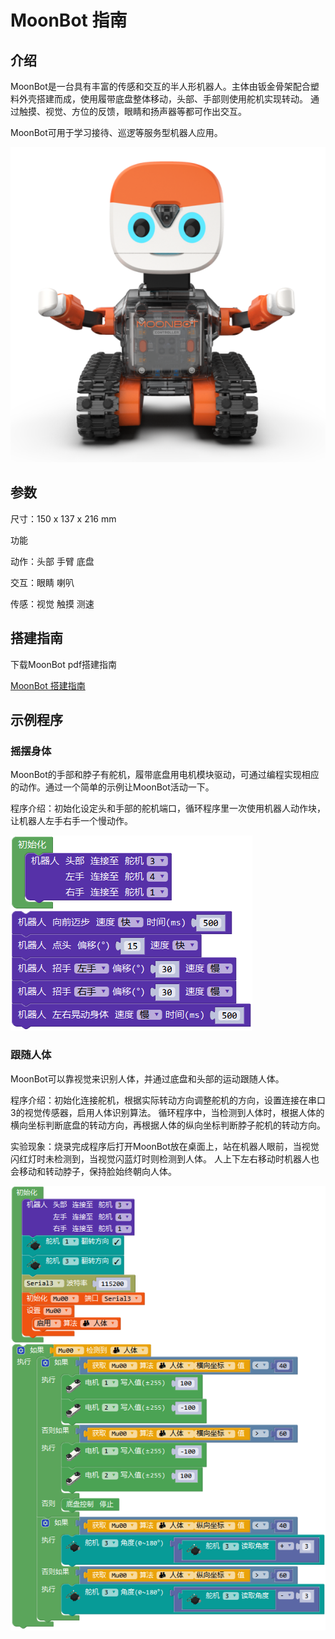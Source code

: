 # MoonBot 指南

## 介绍

MoonBot是一台具有丰富的传感和交互的半人形机器人。主体由钣金骨架配合塑料外壳搭建而成，使用履带底盘整体移动，头部、手部则使用舵机实现转动。
通过触摸、视觉、方位的反馈，眼睛和扬声器等都可作出交互。

MoonBot可用于学习接待、巡逻等服务型机器人应用。

![](./images/render_MoonBot.png)

## 参数

尺寸：150 x 137 x 216 mm

功能

动作：头部 手臂 底盘

交互：眼睛 喇叭

传感：视觉 触摸 测速

## 搭建指南

下载MoonBot pdf搭建指南

[MoonBot 搭建指南](https://github.com/mu-opensource/Morpx-docs/raw/master/MoonBot/MoonBot_Structure/docs/MoonBot_Manual_20190729.pdf)

## 示例程序

### 摇摆身体

MoonBot的手部和脖子有舵机，履带底盘用电机模块驱动，可通过编程实现相应的动作。通过一个简单的示例让MoonBot活动一下。

程序介绍：初始化设定头和手部的舵机端口，循环程序里一次使用机器人动作块，让机器人左手右手一个慢动作。

![](./images/Mixly_MoonBot_shake.png)

### 跟随人体

MoonBot可以靠视觉来识别人体，并通过底盘和头部的运动跟随人体。

程序介绍：初始化连接舵机，根据实际转动方向调整舵机的方向，设置连接在串口3的视觉传感器，启用人体识别算法。
循环程序中，当检测到人体时，根据人体的横向坐标判断底盘的转动方向，再根据人体的纵向坐标判断脖子舵机的转动方向。

实验现象：烧录完成程序后打开MoonBot放在桌面上，站在机器人眼前，当视觉闪红灯时未检测到，当视觉闪蓝灯时则检测到人体。
人上下左右移动时机器人也会移动和转动脖子，保持脸始终朝向人体。

![](./images/Mixly_MoonBot_followBody.png)